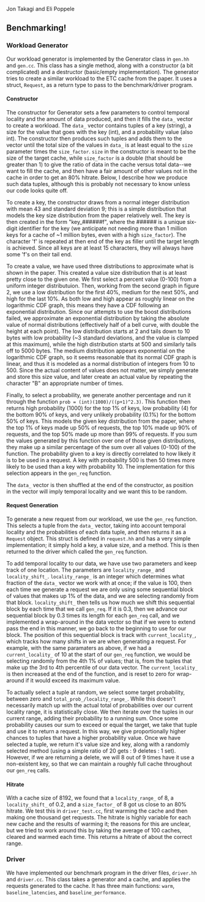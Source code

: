 Jon Takagi and Eli Poppele

## Benchmarking!

### Workload Generator
Our workload generator is implemented by the Generator class in `gen.hh` and `gen.cc`. This class has a single method, along with a constructor (a bit complicated) and a destructor (basic/empty implementation). The generator tries to create a similar workload to the ETC cache from the paper. It uses a struct, `Request`, as a return type to pass to the benchmark/driver program.

#### Constructor
The constructor for Generator sets a few parameters to control temporal locality and the amount of data produced, and then it fills the `data_` vector to create a workload. The `data_` vector contains tuples of a key (string), a size for the value that goes with the key (int), and a probability value (also int). The constructor then produces such tuples and adds them to the vector until the total size of the values in `data_` is at least equal to the `size` parameter times the `size_factor`. `size` in the constructor is meant to be the size of the target cache, while `size_factor` is a double (that should be greater than 1) to give the ratio of data in the cache versus total data--we want to fill the cache, and then have a fair amount of other values not in the cache in order to get an 80% hitrate. Below, I describe how we produce such data tuples, although this is probably not necessary to know unless our code looks quite off.

To create a key, the constructor draws from a normal integer distribution with mean 43 and standard deviation 9; this is a simple distribution that models the key size distribution from the paper relatively well. The key is then created in the form "key_######f", where the ###### is a unique six-digit identifier for the key (we anticipate not needing more than 1 million keys for a cache of ~1 million bytes, even with a high `size_factor`). The character 'f' is repeated at then end of the key as filler until the target length is achieved. Since all keys are at least 15 characters, they will always have some 'f's on their tail end.

To create a value, we have used three distributions to approximate what is shown in the paper. This created a value size distribution that is at least pretty close to the given one. We first select a percent value (0-100) from a uniform integer distributuion. Then, working from the second graph in figure 2, we use a low distribution for the first 40%, medium for the next 50%, and high for the last 10%. As both low and high appear as roughly linear on the logarithmic CDF graph, this means they have a CDF following an exponential distribution. Since our attempts to use the boost distributions failed, we approximate an exponential distribution by taking the absolute value of normal distributions (effectively half of a bell curve, with double the height at each point). The low distribution starts at 2 and tails down to 10 bytes with low probability (~3 standard deviations, and the value is clamped at this maximum), while the high distribution starts at 500 and similarly tails off to 5000 bytes. The medium distribution appears exponential on the logarithmic CDF graph, so it seems reasonable that its normal CDF graph is linear, and thus it is modeled as a normal distribution of integers from 10 to 500. Since the actual content of values does not matter, we simply generate and store this size value, and later create an actual value by repeating the character "B" an appropriate number of times.

Finally, to select a probability, we generate another percentage and run it through the function `prob = (int)(1000)/((p+1)^2.3)`. This function then returns high probability (1000) for the top 1% of keys, low probability (4) for the bottom 90% of keys, and very unlikely probability (0.1%) for the bottom 50% of keys. This models the given key distribution from the paper, where the top 1% of keys made up 50% of requests, the top 10% made up 90% of requests, and the top 50% made up more than 99% of requests. If you sum the values generated by this function over one of those given distributions, they make up a similar percentage of the sum over all values (0-100) of the function. The probability given to a key is directly correlated to how likely it is to be used in a request. A key with probability 500 is then 50 times more likely to be used than a key with probability 10. The implementation for this selection appears in the `gen_req` function. 

The `data_` vector is then shuffled at the end of the constructor, as position in the vector will imply temporal locality and we want this to be random.

#### Request Generation
To generate a new request from our workload, we use the `gen_req` function. This selects a tuple from the `data_` vector, taking into account temporal locality and the probabilities of each data tuple, and then returns it as a `Request` object. This struct is defined in `request.hh` and has a very simple implementation; it simply hold a key, a value size, and a method. This is then returned to the driver which called the `gen_req` function.

To add temporal locality to our data, we have use two parameters and keep track of one location. The parameters are `locality_range_` and `locality_shift_`. `locality_range_` is an integer which determines what fraction of the `data_` vector we work with at once; if the value is 100, then each time we generate a request we are only using some sequential block of values that makes up 1% of the data, and we are selecting randomly from that block. `locality_shift_` then tells us how much we shift this sequential block by each time that we call `gen_req`. If it is 0.3, then we advance our sequential block by 0.3 times its length for each `gen_req` call, and we implemented a wrap-around in the data vector so that if we were to extend pass the end in this manner, we go back to the beginning to use for our block. The position of this sequential block is track with `current_locality_`, which tracks how many shifts in we are when generating a request. For example, with the same paramaters as above, if we had a `current_locality_` of 10 at the start of our `gen_req` function, we would be selecting randomly from the 4th 1% of values; that is, from the tuples that make up the 3rd to 4th percentile of our data vector. The `current_locality_` is then increased at the end of the function, and is reset to zero for wrap-around if it would exceed its maximum value.

To actually select a tuple at random, we select some target probability, between zero and `total_prob_/locality_range_`. While this doesn't necessarily match up with the actual total of probabilities over our current locality range, it is statistically close. We then iterate over the tuples in our current range, adding their probability to a running sum. Once some probability causes our sum to exceed or equal the target, we take that tuple and use it to return a request. In this way, we give proportionally higher chances to tuples that have a higher probability value. Once we have selected a tuple, we return it's value size and key, along with a randomly selected method (using a simple ratio of 20 gets : 9 deletes : 1 set). However, if we are returning a delete, we will 8 out of 9 times have it use a non-existent key, so that we can maintain a roughly full cache throughout our `gen_req` calls.

#### Hitrate
With a cache size of 8192, we found that a `locality_range_` of 8, a `locality_shift_` of 0.2, and a `size_factor_` of 8 got us close to an 80% hitrate. We test this in `driver_test.cc`, first warming the cache and then making one thousand get requests. The hitrate is highly variable for each new cache and the results of warming it; the reasons for this are unclear, but we tried to work around this by taking the average of 100 caches, cleared and warmed each time. This returns a hitrate of about the correct range.

### Driver
We have implemented our benchmark program in the driver files, `driver.hh` and `driver.cc`. This class takes a generator and a cache, and applies the requests generated to the cache. It has three main functions: `warm`, `baseline_latencies`, and `baseline_performance`.
